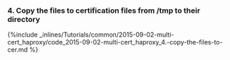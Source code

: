 <!-- usedin: [ _legacy_docker/Tutorials, _maestro/Tutorials] - post: -->


### 4. Copy the files to certification files from /tmp to their directory



{%include _inlines/Tutorials/common/2015-09-02-multi-cert_haproxy/code_2015-09-02-multi-cert_haproxy_4.-copy-the-files-to-cer.md %}




